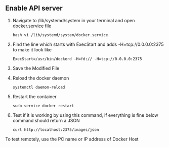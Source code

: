 
## Enable API server

1. Navigate to /lib/systemd/system in your terminal and open docker.service file

      ```bash vi /lib/systemd/system/docker.service```

2. Find the line which starts with ExecStart and adds -H=tcp://0.0.0.0:2375 to make it look like

      ```ExecStart=/usr/bin/dockerd -H=fd:// -H=tcp://0.0.0.0:2375```

3. Save the Modified File

4. Reload the docker daemon

      ```systemctl daemon-reload```
  
5. Restart the container

      ```sudo service docker restart```

6. Test if it is working by using this command, if everything is fine below command should return a JSON

      ```curl http://localhost:2375/images/json```

To test remotely, use the PC name or IP address of Docker Host
